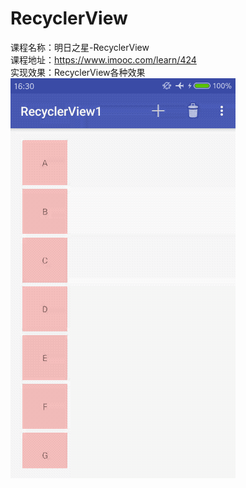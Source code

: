# RecyclerView
课程名称：明日之星-RecyclerView</br>
课程地址：https://www.imooc.com/learn/424</br>
实现效果：RecyclerView各种效果</br>
![Image text](https://github.com/ChouBaoDxs/MyResources/blob/master/image/Android_Study/慕课网/RecyclerView.gif)